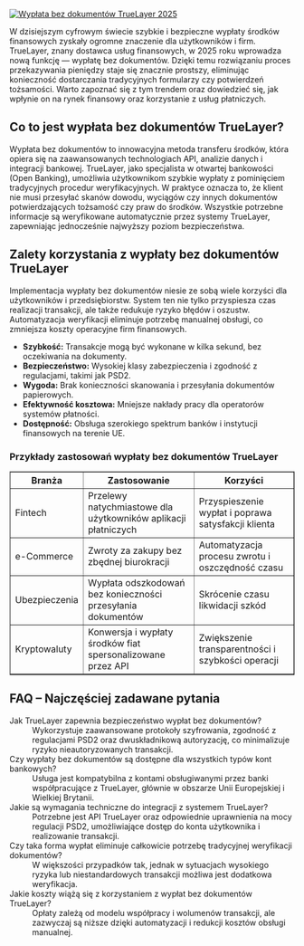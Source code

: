 [![Wypłata bez dokumentów TrueLayer 2025](https://123-caf.pages.dev/gitsignup.png)](https://vrmoo.ru/Bt82HjjY)

<div> <p>W dzisiejszym cyfrowym świecie szybkie i bezpieczne wypłaty środków finansowych zyskały ogromne znaczenie dla użytkowników i firm. TrueLayer, znany dostawca usług finansowych, w 2025 roku wprowadza nową funkcję — wypłatę bez dokumentów. Dzięki temu rozwiązaniu proces przekazywania pieniędzy staje się znacznie prostszy, eliminując konieczność dostarczania tradycyjnych formularzy czy potwierdzeń tożsamości. Warto zapoznać się z tym trendem oraz dowiedzieć się, jak wpłynie on na rynek finansowy oraz korzystanie z usług płatniczych.</p>  <h2>Co to jest wypłata bez dokumentów TrueLayer?</h2> <p>Wypłata bez dokumentów to innowacyjna metoda transferu środków, która opiera się na zaawansowanych technologiach API, analizie danych i integracji bankowej. TrueLayer, jako specjalista w otwartej bankowości (Open Banking), umożliwia użytkownikom szybkie wypłaty z pominięciem tradycyjnych procedur weryfikacyjnych. W praktyce oznacza to, że klient nie musi przesyłać skanów dowodu, wyciągów czy innych dokumentów potwierdzających tożsamość czy praw do środków. Wszystkie potrzebne informacje są weryfikowane automatycznie przez systemy TrueLayer, zapewniając jednocześnie najwyższy poziom bezpieczeństwa.</p>  <h2>Zalety korzystania z wypłaty bez dokumentów TrueLayer</h2> <p>Implementacja wypłaty bez dokumentów niesie ze sobą wiele korzyści dla użytkowników i przedsiębiorstw. System ten nie tylko przyspiesza czas realizacji transakcji, ale także redukuje ryzyko błędów i oszustw. Automatyzacja weryfikacji eliminuje potrzebę manualnej obsługi, co zmniejsza koszty operacyjne firm finansowych.</p>  <ul>   <li><strong>Szybkość:</strong> Transakcje mogą być wykonane w kilka sekund, bez oczekiwania na dokumenty.</li>   <li><strong>Bezpieczeństwo:</strong> Wysokiej klasy zabezpieczenia i zgodność z regulacjami, takimi jak PSD2.</li>   <li><strong>Wygoda:</strong> Brak konieczności skanowania i przesyłania dokumentów papierowych.</li>   <li><strong>Efektywność kosztowa:</strong> Mniejsze nakłady pracy dla operatorów systemów płatności.</li>   <li><strong>Dostępność:</strong> Obsługa szerokiego spektrum banków i instytucji finansowych na terenie UE.</li> </ul>  <h3>Przykłady zastosowań wypłaty bez dokumentów TrueLayer</h3> <table border="1" cellpadding="8" cellspacing="0" style="border-collapse: collapse; width: 100%; max-width: 600px;">   <thead>     <tr>       <th>Branża</th>       <th>Zastosowanie</th>       <th>Korzyści</th>     </tr>   </thead>   <tbody>     <tr>       <td>Fintech</td>       <td>Przelewy natychmiastowe dla użytkowników aplikacji płatniczych</td>       <td>Przyspieszenie wypłat i poprawa satysfakcji klienta</td>     </tr>     <tr>       <td>e-Commerce</td>       <td>Zwroty za zakupy bez zbędnej biurokracji</td>       <td>Automatyzacja procesu zwrotu i oszczędność czasu</td>     </tr>     <tr>       <td>Ubezpieczenia</td>       <td>Wypłata odszkodowań bez konieczności przesyłania dokumentów</td>       <td>Skrócenie czasu likwidacji szkód</td>     </tr>     <tr>       <td>Kryptowaluty</td>       <td>Konwersja i wypłaty środków fiat spersonalizowane przez API</td>       <td>Zwiększenie transparentności i szybkości operacji</td>     </tr>   </tbody> </table>  <h2>FAQ – Najczęściej zadawane pytania</h2> <dl>   <dt>Jak TrueLayer zapewnia bezpieczeństwo wypłat bez dokumentów?</dt>   <dd>Wykorzystuje zaawansowane protokoły szyfrowania, zgodność z regulacjami PSD2 oraz dwuskładnikową autoryzację, co minimalizuje ryzyko nieautoryzowanych transakcji.</dd>    <dt>Czy wypłaty bez dokumentów są dostępne dla wszystkich typów kont bankowych?</dt>   <dd>Usługa jest kompatybilna z kontami obsługiwanymi przez banki współpracujące z TrueLayer, głównie w obszarze Unii Europejskiej i Wielkiej Brytanii.</dd>    <dt>Jakie są wymagania techniczne do integracji z systemem TrueLayer?</dt>   <dd>Potrzebne jest API TrueLayer oraz odpowiednie uprawnienia na mocy regulacji PSD2, umożliwiające dostęp do konta użytkownika i realizowanie transakcji.</dd>    <dt>Czy taka forma wypłat eliminuje całkowicie potrzebę tradycyjnej weryfikacji dokumentów?</dt>   <dd>W większości przypadków tak, jednak w sytuacjach wysokiego ryzyka lub niestandardowych transakcji możliwa jest dodatkowa weryfikacja.</dd>    <dt>Jakie koszty wiążą się z korzystaniem z wypłat bez dokumentów TrueLayer?</dt>   <dd>Opłaty zależą od modelu współpracy i wolumenów transakcji, ale zazwyczaj są niższe dzięki automatyzacji i redukcji kosztów obsługi manualnej.</dd> </dl> </div>